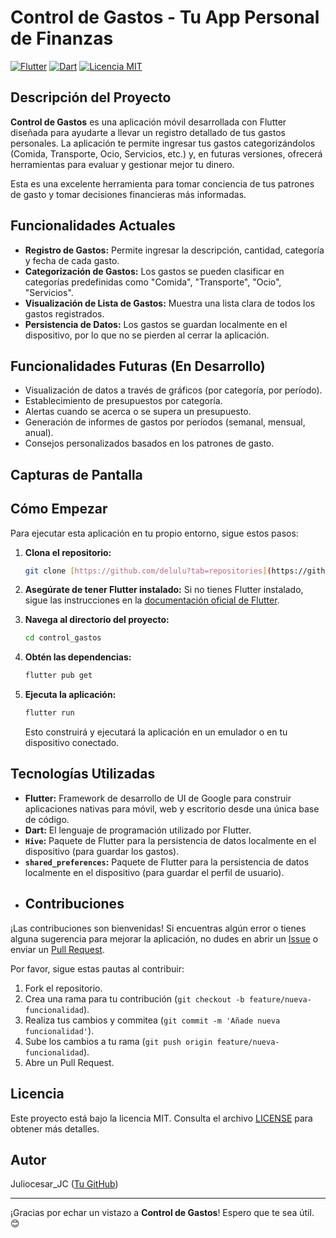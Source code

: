 # Control de Gastos - Tu App Personal de Finanzas

[![Flutter](https://img.shields.io/badge/Flutter-%2302569B.svg?style=for-the-badge&logo=flutter&logoColor=white)](https://flutter.dev)
[![Dart](https://img.shields.io/badge/Dart-%230175C2.svg?style=for-the-badge&logo=dart&logoColor=white)](https://dart.dev)
[![Licencia MIT](https://img.shields.io/badge/License-MIT-yellow.svg)](https://opensource.org/licenses/MIT)
## Descripción del Proyecto

**Control de Gastos** es una aplicación móvil desarrollada con Flutter diseñada para ayudarte a llevar un registro detallado de tus gastos personales. La aplicación te permite ingresar tus gastos categorizándolos (Comida, Transporte, Ocio, Servicios, etc.) y, en futuras versiones, ofrecerá herramientas para evaluar y gestionar mejor tu dinero.

Esta es una excelente herramienta para tomar conciencia de tus patrones de gasto y tomar decisiones financieras más informadas.

## Funcionalidades Actuales

* **Registro de Gastos:** Permite ingresar la descripción, cantidad, categoría y fecha de cada gasto.
* **Categorización de Gastos:** Los gastos se pueden clasificar en categorías predefinidas como "Comida", "Transporte", "Ocio", "Servicios".
* **Visualización de Lista de Gastos:** Muestra una lista clara de todos los gastos registrados.
* **Persistencia de Datos:** Los gastos se guardan localmente en el dispositivo, por lo que no se pierden al cerrar la aplicación.

## Funcionalidades Futuras (En Desarrollo)

* Visualización de datos a través de gráficos (por categoría, por período).
* Establecimiento de presupuestos por categoría.
* Alertas cuando se acerca o se supera un presupuesto.
* Generación de informes de gastos por períodos (semanal, mensual, anual).
* Consejos personalizados basados en los patrones de gasto.

## Capturas de Pantalla

## Cómo Empezar

Para ejecutar esta aplicación en tu propio entorno, sigue estos pasos:

1.  **Clona el repositorio:**
    ```bash
    git clone [https://github.com/delulu?tab=repositories](https://github.com/delulu?tab=repositories)
    ```

2.  **Asegúrate de tener Flutter instalado:**
    Si no tienes Flutter instalado, sigue las instrucciones en la [documentación oficial de Flutter](https://flutter.dev/docs/get-started/install).

3.  **Navega al directorio del proyecto:**
    ```bash
    cd control_gastos
    ```

4.  **Obtén las dependencias:**
    ```bash
    flutter pub get
    ```

5.  **Ejecuta la aplicación:**
    ```bash
    flutter run
    ```

    Esto construirá y ejecutará la aplicación en un emulador o en tu dispositivo conectado.

## Tecnologías Utilizadas

* **Flutter:** Framework de desarrollo de UI de Google para construir aplicaciones nativas para móvil, web y escritorio desde una única base de código.
* **Dart:** El lenguaje de programación utilizado por Flutter.
* **`Hive`:** Paquete de Flutter para la persistencia de datos localmente en el dispositivo (para guardar los gastos).
* **`shared_preferences`:** Paquete de Flutter para la persistencia de datos localmente en el dispositivo (para guardar el perfil de usuario).
* ## Contribuciones

¡Las contribuciones son bienvenidas! Si encuentras algún error o tienes alguna sugerencia para mejorar la aplicación, no dudes en abrir un [Issue](https://github.com/[TuNombreDeUsuario]/[NombreDeTuRepositorio]/issues) o enviar un [Pull Request](https://github.com/[TuNombreDeUsuario]/[NombreDeTuRepositorio]/pulls).

Por favor, sigue estas pautas al contribuir:

1.  Fork el repositorio.
2.  Crea una rama para tu contribución (`git checkout -b feature/nueva-funcionalidad`).
3.  Realiza tus cambios y commitea (`git commit -m 'Añade nueva funcionalidad'`).
4.  Sube los cambios a tu rama (`git push origin feature/nueva-funcionalidad`).
5.  Abre un Pull Request.

## Licencia

Este proyecto está bajo la licencia MIT. Consulta el archivo [LICENSE](LICENSE) para obtener más detalles.

## Autor

Juliocesar_JC ([Tu GitHub](https://github.com/JulioCesarLV1306))

---

¡Gracias por echar un vistazo a **Control de Gastos**! Espero que te sea útil. 😊
